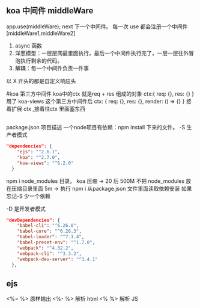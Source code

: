 ## koa 中间件  middleWare
app.use(middleWare);
next 下一个中间件。
每一次 use 都会注册一个中间件
[middleWare1,middleWare2]
1. async 函数
2. 洋葱模型：一层层网最里面执行，最后一个中间件执行完了，一层一层往外冒泡执行剩余的代码。
3. 解耦：每一个中间件负责一件事

以 X 开头的都是自定义响应头

#koa 第三方中间件
koa中的ctx 就是req + res 组成的对象
ctx:{
  req: {},
  res: {}
}
用了 koa-views 这个第三方中间件后
ctx: {
  req: {},
  res: {},
  render: () => {}
}
接着扩展 ctx ,接着往ctx 里面塞东西

##
package.json  项目描述
一个node项目有依赖：npm install 下来的文件。
-S  生产者模式
```json
"dependencies": {
    "ejs": "^2.6.1",
    "koa": "^2.7.0",
    "koa-views": "^6.2.0"
  }
``` 
npm i node_modules 目录。
koa  压缩 -> 20  后 500M
不把 node_modules 放在压缩目录里面 5m ->
执行 npm i 从package.json 文件里面读取依赖安装
如果忘记-S 少一个依赖

-D 是开发者模式
```json
"devDependencies": {
    "babel-cli": "^6.26.0",
    "babel-core": "^6.26.3",
    "babel-loader": "^7.1.4",
    "babel-preset-env": "^1.7.0",
    "webpack": "^4.32.2",
    "webpack-cli": "^3.3.2",
    "webpack-dev-server": "^3.4.1"
  },
```

## ejs
<%= %>  原样输出
<%- %>  解析 html
<% %> 解析 JS